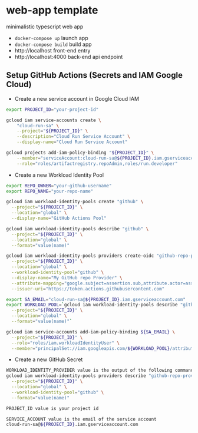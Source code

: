 # web-app template

minimalistic typescript web app

- `docker-compose up` launch app
- `docker-compose build` build app
- http://localhost front-end entry
- http://localhost:4000 back-end api endpoint

## Setup GitHub Actions (Secrets and IAM Google Cloud)
- Create a new service account in Google Cloud IAM

```bash
export PROJECT_ID="your-project-id"

gcloud iam service-accounts create \
    "cloud-run-sa" \
    --project="${PROJECT_ID}" \
    --description="Cloud Run Service Account" \
    --display-name="Cloud Run Service Account"

gcloud projects add-iam-policy-binding "${PROJECT_ID}" \
    --member="serviceAccount:cloud-run-sa@${PROJECT_ID}.iam.gserviceaccount.com" \
    --role="roles/artifactregistry.repoAdmin,roles/run.developer"
```

- Create a new Workload Identity Pool

```bash
export REPO_OWNER="your-github-username"
export REPO_NAME="your-repo-name"

gcloud iam workload-identity-pools create "github" \
  --project="${PROJECT_ID}" \
  --location="global" \
  --display-name="GitHub Actions Pool"

gcloud iam workload-identity-pools describe "github" \
  --project="${PROJECT_ID}" \
  --location="global" \
  --format="value(name)"

gcloud iam workload-identity-pools providers create-oidc "github-repo-provider" \
  --project="${PROJECT_ID}" \
  --location="global" \
  --workload-identity-pool="github" \
  --display-name="My GitHub repo Provider" \
  --attribute-mapping="google.subject=assertion.sub,attribute.actor=assertion.actor,attribute.repository=assertion.repository,attribute.repository_owner=assertion.repository_owner,attribute.repository_id=assertion.repository_id" \
  --issuer-uri="https://token.actions.githubusercontent.com"

export SA_EMAIL="cloud-run-sa@${PROJECT_ID}.iam.gserviceaccount.com"
export WORKLOAD_POOL=`gcloud iam workload-identity-pools describe "github" \
  --project="${PROJECT_ID}" \
  --location="global" \
  --format="value(name)"`

gcloud iam service-accounts add-iam-policy-binding ${SA_EMAIL} \
  --project="${PROJECT_ID}" \
  --role="roles/iam.workloadIdentityUser" \
  --member="principalSet://iam.googleapis.com/${WORKLOAD_POOL}/attribute.repository/${REPO_OWNER}/${REPO_NAME}"
```

- Create a new GitHub Secret

```bash
WORKLOAD_IDENTITY_PROVIDER value is the output of the following command
gcloud iam workload-identity-pools providers describe "github-repo-provider" \
  --project="${PROJECT_ID}" \
  --location="global" \
  --workload-identity-pool="github" \
  --format="value(name)"

PROJECT_ID value is your project id

SERVICE_ACCOUNT value is the email of the service account
cloud-run-sa@${PROJECT_ID}.iam.gserviceaccount.com
```
